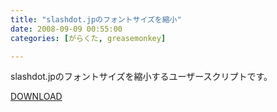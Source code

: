 ```yaml
---
title: "slashdot.jpのフォントサイズを縮小"
date: 2008-09-09 00:55:00
categories: [がらくた, greasemonkey]

---
```


slashdot.jpのフォントサイズを縮小するユーザースクリプトです。
	  
[DOWNLOAD][1] 

 [1]: /junk/greasemonkey/slashdot_small_font.user.js
